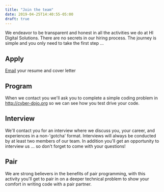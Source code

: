 ```yaml
---
title: "Join the team"
date: 2019-04-25T14:40:55-05:00
draft: true
---
```


We endeavor to be transparent and honest in all the activities we do at HI Digital Solutions.  There are no secrets in our hiring process.  The journey is simple and you only need to take the first step ...

## Apply
[Email](mailto:careers@hidigitalsolutionsllc.com) your resume and cover letter

## Program
When we contact you we'll ask you to complete a simple coding problem in http://cyber-dojo.org so we can see how you test drive your code.

## Interview
We'll contact you for an interview where we discuss you, your career, and experiences in a non-'gotcha' format.  Interviews will always be conducted by at least two members of our team. In addition you'll get an opportunity to interview us ... so don't forget to come with your questions!

## Pair
We are strong believers in the benefits of pair programming, with this activity you'll get to pair in on a deeper technical problem to show your comfort in writing code with a pair partner.
